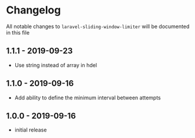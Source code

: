 # Changelog

All notable changes to `laravel-sliding-window-limiter` will be documented in this file

## 1.1.1 - 2019-09-23

- Use string instead of array in hdel

## 1.1.0 - 2019-09-16

- Add ability to define the minimum interval between attempts

## 1.0.0 - 2019-09-16

- initial release
